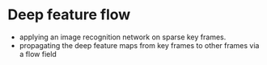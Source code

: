 # Deep feature flow 
- applying an image recognition network on sparse key frames.
- propagating the deep feature maps from key frames to other frames via a flow field

